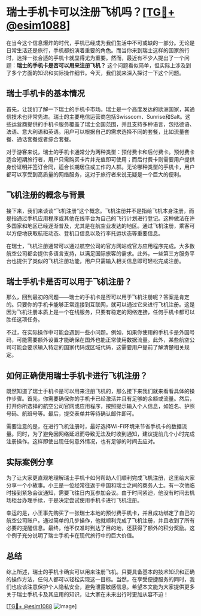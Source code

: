 # 瑞士手机卡可以注册飞机吗？[[TG💪+ @esim1088](https://t.me/s/esim1088)]

在当今这个信息爆炸的时代，手机已经成为我们生活中不可或缺的一部分。无论是日常生活还是旅行，手机都扮演着重要的角色。而当你来到瑞士这样的国家旅行时，选择一张合适的手机卡就显得尤为重要。然而，最近有不少人提出了一个问题：**瑞士的手机卡是否可以用来注册飞机？** 这个问题看似简单，但实际上涉及到了多个方面的知识和实际操作细节。今天，我们就来深入探讨一下这个问题。

## 瑞士手机卡的基本情况

首先，让我们了解一下瑞士的手机卡市场。瑞士是一个高度发达的欧洲国家，其通信技术也非常先进。瑞士的主要电信运营商包括Swisscom、Sunrise和Salt。这些运营商提供的手机卡服务覆盖了瑞士全国范围，并且支持多种语言，包括德语、法语、意大利语和英语。用户可以根据自己的需求选择不同的套餐，比如流量套餐、通话套餐或者综合套餐。

对于游客来说，瑞士的手机卡通常分为两种类型：预付费卡和后付费卡。预付费卡适合短期旅行者，用户只需购买卡片并充值即可使用；而后付费卡则需要用户提供身份证明并签订合同，适合长期居住或工作的人群。无论哪种类型的手机卡，用户都可以享受到高质量的网络服务，这对于旅行者来说无疑是一个巨大的便利。

## 飞机注册的概念与背景

接下来，我们来谈谈“飞机注册”这个概念。飞机注册并不是指给飞机本身注册，而是指通过手机应用程序或其他在线平台为自己的飞行计划进行登记。这种做法在许多国家和地区已经逐渐普及，尤其是在航空业发达的地区。通过飞机注册，乘客可以方便地获取航班动态、登机口信息以及行李托运状态等重要信息。

在瑞士，飞机注册通常可以通过航空公司的官方网站或官方应用程序完成。大多数航空公司都会提供多语言支持，以满足国际旅客的需求。此外，一些第三方服务平台也提供了类似的飞机注册功能，用户只需输入相关信息即可轻松完成注册。

## 瑞士手机卡是否可以用于飞机注册？

那么，回到最初的问题——瑞士的手机卡是否可以用于飞机注册呢？答案是肯定的。只要你的手机卡能够正常连接到互联网，就可以通过它来进行飞机注册。这是因为飞机注册本质上是一个在线服务，只要有稳定的网络连接，任何手机卡都可以胜任这项任务。

不过，在实际操作中可能会遇到一些小问题。例如，如果你使用的手机卡是外国号码，可能需要额外设置才能确保在国外也能正常使用数据流量。此外，某些航空公司可能会要求输入特定的国家代码或区域代码，这需要用户提前了解清楚相关规定。

## 如何正确使用瑞士手机卡进行飞机注册？

既然知道了瑞士手机卡是可以用来注册飞机的，那么接下来我们就来看看具体的操作步骤。首先，你需要确保你的手机卡已经激活并且有足够的余额或流量。然后，打开你所选择的航空公司官网或应用程序，按照提示输入个人信息，如姓名、护照号码、航班号等。最后，提交表单并等待确认邮件即可。

需要注意的是，在进行飞机注册时，最好选择Wi-Fi环境来节省手机卡的数据流量。同时，为了避免因网络延迟而导致无法及时收到通知，建议提前几个小时完成注册操作。这样即使出现任何意外情况，也有足够的时间去应对。

## 实际案例分享

为了让大家更直观地理解瑞士手机卡如何帮助人们顺利完成飞机注册，这里给大家分享一个小故事。小王是一位经常往返于中国和瑞士之间的商务人士。有一次他临时接到紧急会议通知，需要飞往日内瓦参加会议。由于时间紧迫，他没有时间去机场柜台办理手续，于是决定尝试使用手机卡进行飞机注册。

幸运的是，小王事先购买了一张瑞士本地的预付费手机卡，并且成功绑定了自己的航空公司账户。通过简单的几步操作，他就顺利完成了飞机注册，并且收到了所有必要的提醒信息。最终，他不仅准时到达了目的地，还获得了额外的积分奖励。这个例子充分说明了瑞士手机卡在现代旅行中的巨大价值。

## 总结

综上所述，瑞士的手机卡确实可以用来注册飞机。只要具备基本的技术知识和正确的操作方法，任何人都可以轻松实现这一目标。当然，在享受便捷服务的同时，我们也应该注意保护个人隐私安全，避免泄露敏感信息。希望本文能为大家提供更多关于瑞士手机卡及其应用的知识，让大家在未来出行时更加从容不迫！

[[TG💪+ @esim1088](https://t.me/s/esim1088) ![Image](https://i.postimg.cc/4NQfJmqS/Snipaste-2025-05-13-00-14-12.png)]